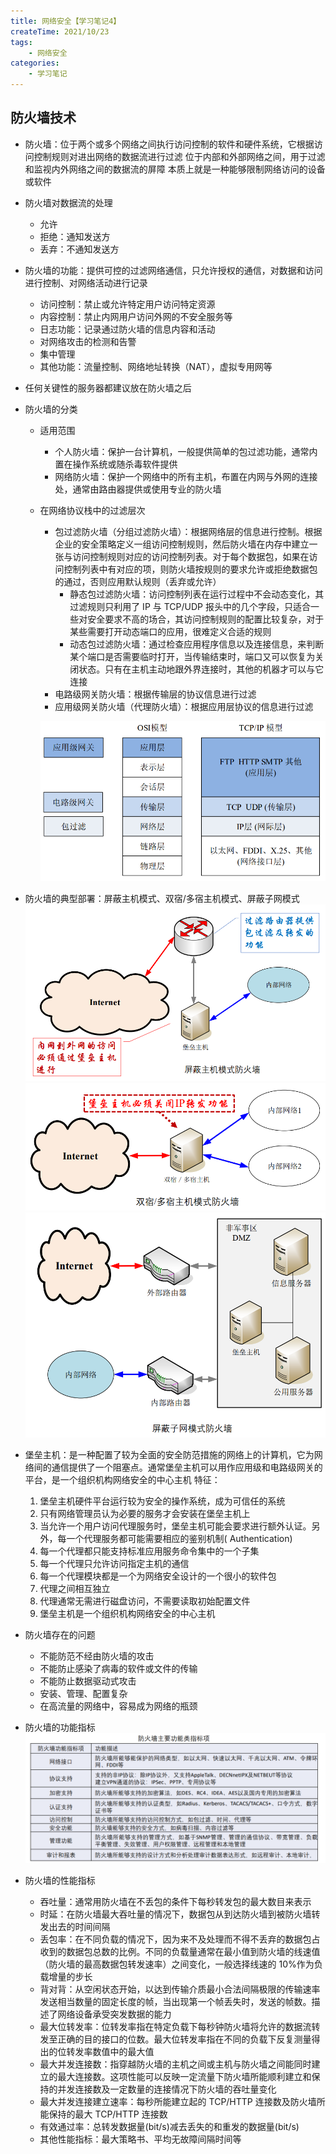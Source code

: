 ```yaml
---
title: 网络安全【学习笔记4】
createTime: 2021/10/23
tags:
    - 网络安全
categories:
    - 学习笔记
---
```


## 防火墙技术

-   防火墙：位于两个或多个网络之间执行访问控制的软件和硬件系统，它根据访问控制规则对进出网络的数据流进行过滤 位于内部和外部网络之间，用于过滤和监视内外网络之间的数据流的屏障 本质上就是一种能够限制网络访问的设备或软件
-   防火墙对数据流的处理
    -   允许
    -   拒绝：通知发送方
    -   丢弃：不通知发送方
-   防火墙的功能：提供可控的过滤网络通信，只允许授权的通信，对数据和访问进行控制、对网络活动进行记录
    -   访问控制：禁止或允许特定用户访问特定资源
    -   内容控制：禁止内网用户访问外网的不安全服务等
    -   日志功能：记录通过防火墙的信息内容和活动
    -   对网络攻击的检测和告警
    -   集中管理
    -   其他功能：流量控制、网络地址转换（NAT），虚拟专用网等
-   任何关键性的服务器都建议放在防火墙之后
-   防火墙的分类

    -   适用范围
        -   个人防火墙：保护一台计算机，一般提供简单的包过滤功能，通常内置在操作系统或随杀毒软件提供
        -   网络防火墙：保护一个网络中的所有主机，布置在内网与外网的连接处，通常由路由器提供或使用专业的防火墙
    -   在网络协议栈中的过滤层次

        -   包过滤防火墙（分组过滤防火墙）：根据网络层的信息进行控制。根据企业的安全策略定义一组访问控制规则，然后防火墙在内存中建立一张与访问控制规则对应的访问控制列表。对于每个数据包，如果在访问控制列表中有对应的项，则防火墙按规则的要求允许或拒绝数据包的通过，否则应用默认规则（丢弃或允许）
            -   静态包过滤防火墙：访问控制列表在运行过程中不会动态变化，其过滤规则只利用了 IP 与 TCP/UDP 报头中的几个字段，只适合一些对安全要求不高的场合，其访问控制规则的配置比较复杂，对于某些需要打开动态端口的应用，很难定义合适的规则
            -   动态包过滤防火墙：通过检查应用程序信息以及连接信息，来判断某个端口是否需要临时打开，当传输结束时，端口又可以恢复为关闭状态。只有在主机主动地跟外界连接时，其他的机器才可以与它连接
        -   电路级网关防火墙：根据传输层的协议信息进行过滤
        -   应用级网关防火墙（代理防火墙）：根据应用层协议的信息进行过滤

        ![](./img/OSI-TCPIP.png)

-   防火墙的典型部署：屏蔽主机模式、双宿/多宿主机模式、屏蔽子网模式 ![](./img/mask.png) ![](./img/single.png) ![](./img/masknet.png)
-   堡垒主机：是一种配置了较为全面的安全防范措施的网络上的计算机，它为网络间的通信提供了一个阻塞点。通常堡垒主机可以用作应用级和电路级网关的平台，是一个组织机构网络安全的中心主机 特征：
    1.  堡垒主机硬件平台运行较为安全的操作系统，成为可信任的系统
    2.  只有网络管理员认为必要的服务才会安装在堡垒主机上
    3.  当允许一个用户访问代理服务时，堡垒主机可能会要求进行额外认证。另外，每一个代理服务都可能需要相应的鉴别机制( Authentication)
    4.  每一个代理都只能支持标准应用服务命令集中的一个子集
    5.  每一个代理只允许访问指定主机的通信
    6.  每一个代理模块都是一个为网络安全设计的一个很小的软件包
    7.  代理之间相互独立
    8.  代理通常无需进行磁盘访问，不需要读取初始配置文件
    9.  堡垒主机是一个组织机构网络安全的中心主机
-   防火墙存在的问题
    -   不能防范不经由防火墙的攻击
    -   不能防止感染了病毒的软件或文件的传输
    -   不能防止数据驱动式攻击
    -   安装、管理、配置复杂
    -   在高流量的网络中，容易成为网络的瓶颈
-   防火墙的功能指标 ![](./img/firewall.png)
-   防火墙的性能指标
    -   吞吐量：通常用防火墙在不丢包的条件下每秒转发包的最大数目来表示
    -   时延：在防火墙最大吞吐量的情况下，数据包从到达防火墙到被防火墙转发出去的时间间隔
    -   丢包率：在不同负载的情况下，因为来不及处理而不得不丢弃的数据包占收到的数据包总数的比例。不同的负载量通常在最小值到防火墙的线速值（防火墙的最高数据包转发速率）之间变化，一般选择线速的 10%作为负载增量的步长
    -   背对背：从空闲状态开始，以达到传输介质最小合法间隔极限的传输速率发送相当数量的固定长度的帧，当出现第一个帧丢失时，发送的帧数。描述了网络设备承受突发数据的能力
    -   最大位转发率：位转发率指在特定负载下每秒钟防火墙将允许的数据流转发至正确的目的接口的位数。最大位转发率指在不同的负载下反复测量得出的位转发率数值中的最大值
    -   最大并发连接数：指穿越防火墙的主机之间或主机与防火墙之间能同时建立的最大连接数。这项性能可以反映一定流量下防火墙所能顺利建立和保持的并发连接数及一定数量的连接情况下防火墙的吞吐量变化
    -   最大并发连接建立速率：每秒所能建立起的 TCP/HTTP 连接数及防火墙所能保持的最大 TCP/HTTP 连接数
    -   有效通过率：总转发数据量(bit/s)减去丢失的和重发的数据量(bit/s)
    -   其他性能指标：最大策略书、平均无故障间隔时间等
